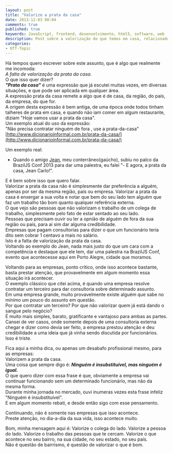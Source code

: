 ```yaml
---
layout: post
title: "Valorize a prata da casa"
date: 2013-12-03 00:04
comments: true
published: true
keywords: JavaScript, frontend, desenvolvimento, html5, software, web
description: Post sobre a valorização do que temos em casa, relacionado ao desenvolvimento de software
categories:
- Off-Topic 
---
```

Há tempos quero escrever sobre este assunto, que é algo que realmente me incomoda:  
_A falta de valorização da prata da casa._  
O que isso quer dizer?  
__*"Prata da casa"*__ é uma expressão que já escutei muitas vezes, em diversas situações, e que pode ser aplicada em qualquer área.  
A expressão prata da casa remete a algo que é de casa, da região, do país, da empresa, do que for.  
A origem desta expressão é bem antiga, de uma época onde todos tinham talheres de prata em casa, e quando não iam comer em algum restaurante, diziam "Hoje vamos usar a prata da casa".  
Um exemplo atual do uso da expressão:  
"Não precisa contratar ninguém de fora , use a prata-da-casa"  
[http://www.dicionarioinformal.com.br/prata-da-casa/](http://www.dicionarioinformal.com.br/prata-da-casa/)  

Um exemplo real:  
- Quando o amigo [Jean](http://twitter.com/jcemer), meu conterrâneo(gaúcho), subiu no palco da BrazilJS Conf 2013 para dar uma palestra, eu falei "- E agora, a prata da casa, Jean Carlo!".  

E é bem sobre isso que quero falar.  
Valorizar a prata da casa não é simplesmente dar preferência a alguém, apenas por ser da mesma região, país ou empresa.  Valorizar a prata da casa é enxergar a sua volta e notar que bem do seu lado tem alguém que faz um trabalho tão bom quanto qualquer referência externa.  
O que vejo são pessoas que não valorizam o trabalho de um colega de trabalho, simplesmente pelo fato de estar sentado ao seu lado.  
Pessoas que precisam ouvir ou ler a opnião de alguém de fora da sua região ou país, para ai sim dar alguma credibilidade.  
Empresas que pagam consultorias para dizer o que um funcionário teria dito sem cobrar 1 centavo a mais no salário.  
Isto é a falta de valorização da prata da casa.  
Voltando ao exemplo do Jean, nada mais justo do que um cara com a competência e destaque que ele tem, dar uma palestra na BrazilJS Conf, evento que acontecesse aqui em Porto Alegre, cidade que moramos.  

Voltando para as empresas, ponto crítico, onde isso acontece bastante, basta prestar atenção, que provavelmente em algum momento essa situação irá acontecer.  
O exemplo clássico que citei acima, é quando uma empresa resolve contratar um terceiro para dar consultoria sobre determinado assunto.  
Em uma empresa grande, muito provavelmente existe alguém que sabe no mínimo um pouco do assunto em questão.  
Por que contratar um terceiro? Por que não valorizar quem já está dando o sangue pelo negócio?  
É muito mais simples, barato, gratificante e vantajoso para ambas as partes.  
Cansei de ver casos, onde somente depois de uma consultoria externa chegar e dizer como devia ser feito, a empresa prestou atenção e deu credibilidade a uma ideia que já vinha sendo discutida por funcionários.  
Isso é triste.  

Fica aqui a minha dica, ou apenas um desabafo profissional mesmo, para as empresas:  
Valorizem a prata da casa.  
Uma coisa que sempre digo é: __*Ninguém é insubstituível, mas ninguém é igual.*__  
O que quero dizer com essa frase é que, obviamente a empresa vai continuar funcionando sem um determinado funcionário, mas não da mesma forma.  
Durante minha jornada no mercado, ouvi ínumeras vezes esta frase infeliz "Ninguém é insubstituível".  
E em algum momento rebati, e desde então sigo com esse pensamento.  
 
Continuando, não é somente nas empresas que isso acontece.  
Preste atenção, no dia-a-dia da sua vida, isso acontece muito.  

Bom, minha mensagem aqui é: Valorize o colega do lado. Valorize a pessoa do lado. Valorize o trabalho das pessoas que te cercam. Valorize o que acontece no seu bairro, na sua cidade, no seu estado, no seu país.  
Não é questão de bairrismo, é questão de valorizar o que é bom.  
